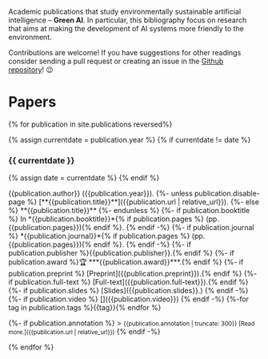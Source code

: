 Academic publications that study environmentally sustainable artificial intelligence – **Green AI**.
In particular, this bibliography focus on research that aims at making the development of AI systems more friendly to the environment.

Contributions are welcome! If you have suggestions for other readings consider sending a pull request or creating an issue in the [Github repository][github-repo]!  😉

# Papers

{% for publication in site.publications reversed%}

{% assign currentdate = publication.year %}
{% if currentdate != date %}
### {{ currentdate }}
{% assign date = currentdate %} 
{% endif %}

  <p markdown="span">
      {{publication.author}} ({{publication.year}}).
      {%- unless publication.disable-page %}
      [**{{publication.title}}**]({{publication.url | relative_url}}).
      {%- else %}
      **{{publication.title}}**
      {%- endunless %}
      {%- if publication.booktitle %}
        In *{{publication.booktitle}}*{% if publication.pages %} (pp. {{publication.pages}}){% endif %}.
      {% endif -%}
      {%- if publication.journal %}
        *{{publication.journal}}*{% if publication.pages %} (pp. {{publication.pages}}){% endif %}.
      {% endif -%}
      {%- if publication.publisher %}{{publication.publisher}}.{% endif %}
      {%- if publication.award %}🏆 ***{{publication.award}}***.{% endif %}
      {%- if publication.preprint %} [Preprint]({{publication.preprint}}).{% endif %}
      {%- if publication.full-text %} [Full-text]({{publication.full-text}}).{% endif %}
      <!-- {%- if publication.bibtex %} <a class="clipboard" data-clipboard-text="{{publication.bibtex}}">Copy bibtex</a>.{% endif %} -->
      {%- if publication.slides %}
      [Slides]({{publication.slides}}.)
    {% endif -%}
  {%- if publication.video %}
    [<ion-icon name="logo-youtube"></ion-icon>]({{publication.video}})
  {% endif -%}
{%-for tag in publication.tags %}<span class="badge">{{tag}}</span>{% endfor %}
</p>
{%- if publication.annotation %}
> <small>{{publication.annotation | truncate: 300}} [Read more.]({{publication.url | relative_url}})</small>
{% endif -%}

{% endfor %}


[github-repo]: https://github.com/luiscruz/green-ai
